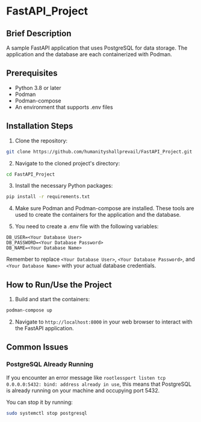 # FastAPI_Project

## Brief Description
A sample FastAPI application that uses PostgreSQL for data storage. The application and the database are each containerized with Podman.

## Prerequisites
- Python 3.8 or later
- Podman
- Podman-compose
- An environment that supports .env files

## Installation Steps

1. Clone the repository:

```bash
git clone https://github.com/humanityshallprevail/FastAPI_Project.git
```

2. Navigate to the cloned project's directory:

```bash
cd FastAPI_Project
```

3. Install the necessary Python packages:

```bash
pip install -r requirements.txt
```

4. Make sure Podman and Podman-compose are installed. These tools are used to create the containers for the application and the database.

5. You need to create a .env file with the following variables:

```env
DB_USER=<Your Database User>
DB_PASSWORD=<Your Database Password>
DB_NAME=<Your Database Name>
```

Remember to replace `<Your Database User>`, `<Your Database Password>`, and `<Your Database Name>` with your actual database credentials.

## How to Run/Use the Project

1. Build and start the containers:

```bash
podman-compose up
```

2. Navigate to `http://localhost:8000` in your web browser to interact with the FastAPI application.


## Common Issues

### PostgreSQL Already Running
If you encounter an error message like `rootlessport listen tcp 0.0.0.0:5432: bind: address already in use`, this means that PostgreSQL is already running on your machine and occupying port 5432. 

You can stop it by running:

```bash
sudo systemctl stop postgresql


